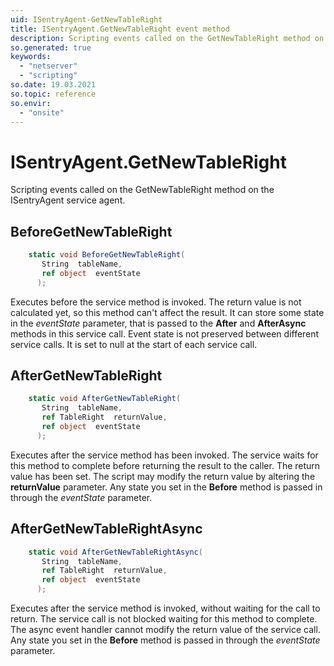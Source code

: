 ```yaml
---
uid: ISentryAgent-GetNewTableRight
title: ISentryAgent.GetNewTableRight event method
description: Scripting events called on the GetNewTableRight method on the ISentryAgent service agent.
so.generated: true
keywords:
  - "netserver"
  - "scripting"
so.date: 19.03.2021
so.topic: reference
so.envir:
  - "onsite"
---
```

# ISentryAgent.GetNewTableRight

Scripting events called on the <see cref='M:SuperOffice.CRM.Services.ISentryAgent.GetNewTableRight'>GetNewTableRight</see> method on the <see cref='ISentryAgent'>ISentryAgent</see>  service agent.

## BeforeGetNewTableRight
```cs
    static void BeforeGetNewTableRight(
       String  tableName,
       ref object  eventState
      );
```
Executes before the service method is invoked.
The return value is not calculated yet, so this method can't affect the result.
It can store some state in the *eventState* parameter, that is passed to the **After** and **AfterAsync** methods in this service call.
Event state is not preserved between different service calls. It is set to null at the start of each service call.
## AfterGetNewTableRight
```cs
    static void AfterGetNewTableRight(
       String  tableName,
       ref TableRight  returnValue,
       ref object  eventState
      );
```
Executes after the service method has been invoked. The service waits for this method to complete before returning the result to the caller.
The return value has been set. The script may modify the return value by altering the **returnValue** parameter.
Any state you set in the **Before** method is passed in through the *eventState* parameter.
## AfterGetNewTableRightAsync
```cs
    static void AfterGetNewTableRightAsync(
       String  tableName,
       ref TableRight  returnValue,
       ref object  eventState
      );
```
Executes after the service method is invoked, without waiting for the call to return.
The service call is not blocked waiting for this method to complete.
The async event handler cannot modify the return value of the service call.
Any state you set in the **Before** method is passed in through the *eventState* parameter.

